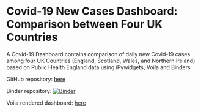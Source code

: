 # Covid-19 New Cases Dashboard: Comparison between Four UK Countries

A Covid-19 Dashboard contains comparison of daily new Covid-19 cases among four UK Countries (England, Scotland, Wales, and Northern Ireland) based on Public Health England data using iPywidgets, Voila and Binders

GitHub repository: [here](https://github.com/irsyadqomar/covid19dashboard)

Binder repository: [![Binder](https://mybinder.org/badge_logo.svg)](https://mybinder.org/v2/gh/irsyadqomar/covid19dashboard/HEAD)

Voila rendered dashboard: [here](https://mybinder.org/v2/gh/irsyadqomar/covid19dashboard/HEAD?urlpath=voila%2Frender%2Fcovid4countriesdash.ipynb)

